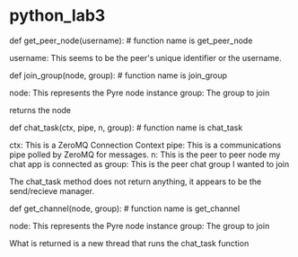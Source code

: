 # python_lab3

def get_peer_node(username): # function name is get_peer_node

username: This seems to be the peer's unique identifier or the username.

def join_group(node, group): # function name is join_group

node: This represents the Pyre node instance
group: The group to join

returns the node

def chat_task(ctx, pipe, n, group):  # function name is chat_task

ctx: This is a ZeroMQ Connection Context
pipe: This is a communications pipe polled by ZeroMQ for messages.
n: This is the peer to peer node my chat app is connected as
group: This is the peer chat group I wanted to join

The chat_task method does not return anything, it appears to be the send/recieve manager.

def get_channel(node, group): # function name is get_channel

node: This represents the Pyre node instance
group: The group to join

What is returned is a new thread that runs the chat_task function

